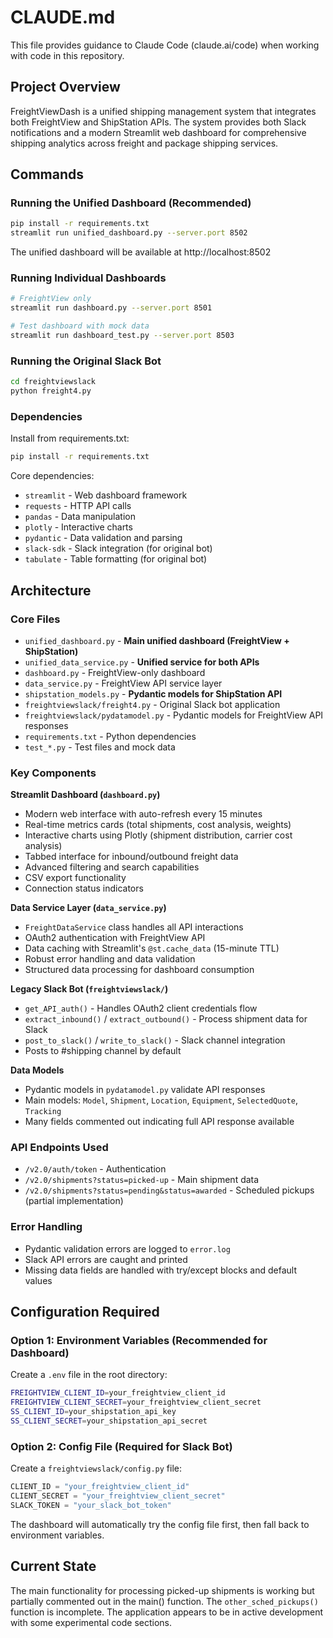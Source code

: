 # CLAUDE.md

This file provides guidance to Claude Code (claude.ai/code) when working with code in this repository.

## Project Overview

FreightViewDash is a unified shipping management system that integrates both FreightView and ShipStation APIs. The system provides both Slack notifications and a modern Streamlit web dashboard for comprehensive shipping analytics across freight and package shipping services.

## Commands

### Running the Unified Dashboard (Recommended)
```bash
pip install -r requirements.txt
streamlit run unified_dashboard.py --server.port 8502
```
The unified dashboard will be available at http://localhost:8502

### Running Individual Dashboards
```bash
# FreightView only
streamlit run dashboard.py --server.port 8501

# Test dashboard with mock data
streamlit run dashboard_test.py --server.port 8503
```

### Running the Original Slack Bot
```bash
cd freightviewslack
python freight4.py
```

### Dependencies
Install from requirements.txt:
```bash
pip install -r requirements.txt
```

Core dependencies:
- `streamlit` - Web dashboard framework
- `requests` - HTTP API calls
- `pandas` - Data manipulation
- `plotly` - Interactive charts
- `pydantic` - Data validation and parsing
- `slack-sdk` - Slack integration (for original bot)
- `tabulate` - Table formatting (for original bot)

## Architecture

### Core Files
- `unified_dashboard.py` - **Main unified dashboard (FreightView + ShipStation)**
- `unified_data_service.py` - **Unified service for both APIs**
- `dashboard.py` - FreightView-only dashboard
- `data_service.py` - FreightView API service layer
- `shipstation_models.py` - **Pydantic models for ShipStation API**
- `freightviewslack/freight4.py` - Original Slack bot application
- `freightviewslack/pydatamodel.py` - Pydantic models for FreightView API responses
- `requirements.txt` - Python dependencies
- `test_*.py` - Test files and mock data

### Key Components

**Streamlit Dashboard (`dashboard.py`)**
- Modern web interface with auto-refresh every 15 minutes
- Real-time metrics cards (total shipments, cost analysis, weights)
- Interactive charts using Plotly (shipment distribution, carrier cost analysis)
- Tabbed interface for inbound/outbound freight data
- Advanced filtering and search capabilities
- CSV export functionality
- Connection status indicators

**Data Service Layer (`data_service.py`)**
- `FreightDataService` class handles all API interactions
- OAuth2 authentication with FreightView API
- Data caching with Streamlit's `@st.cache_data` (15-minute TTL)
- Robust error handling and data validation
- Structured data processing for dashboard consumption

**Legacy Slack Bot (`freightviewslack/`)**
- `get_API_auth()` - Handles OAuth2 client credentials flow
- `extract_inbound()` / `extract_outbound()` - Process shipment data for Slack
- `post_to_slack()` / `write_to_slack()` - Slack channel integration
- Posts to #shipping channel by default

**Data Models**
- Pydantic models in `pydatamodel.py` validate API responses
- Main models: `Model`, `Shipment`, `Location`, `Equipment`, `SelectedQuote`, `Tracking`
- Many fields commented out indicating full API response available

### API Endpoints Used
- `/v2.0/auth/token` - Authentication
- `/v2.0/shipments?status=picked-up` - Main shipment data
- `/v2.0/shipments?status=pending&status=awarded` - Scheduled pickups (partial implementation)

### Error Handling
- Pydantic validation errors are logged to `error.log`
- Slack API errors are caught and printed
- Missing data fields are handled with try/except blocks and default values

## Configuration Required

### Option 1: Environment Variables (Recommended for Dashboard)
Create a `.env` file in the root directory:
```bash
FREIGHTVIEW_CLIENT_ID=your_freightview_client_id
FREIGHTVIEW_CLIENT_SECRET=your_freightview_client_secret
SS_CLIENT_ID=your_shipstation_api_key
SS_CLIENT_SECRET=your_shipstation_api_secret
```

### Option 2: Config File (Required for Slack Bot)
Create a `freightviewslack/config.py` file:
```python
CLIENT_ID = "your_freightview_client_id"
CLIENT_SECRET = "your_freightview_client_secret" 
SLACK_TOKEN = "your_slack_bot_token"
```

The dashboard will automatically try the config file first, then fall back to environment variables.

## Current State

The main functionality for processing picked-up shipments is working but partially commented out in the main() function. The `other_sched_pickups()` function is incomplete. The application appears to be in active development with some experimental code sections.